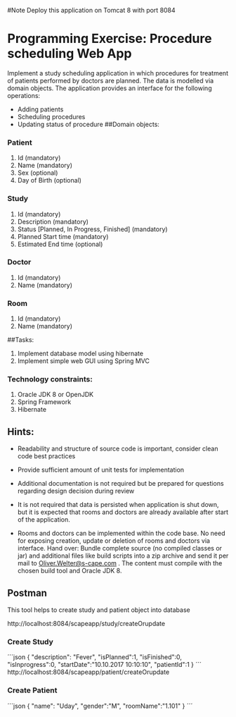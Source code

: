 #Note
Deploy this application on Tomcat 8 with port 8084


# Programming Exercise: Procedure scheduling Web App
Implement a study scheduling application in which procedures for treatment of patients performed
by doctors are planned. The data is modelled via domain objects.
The application provides an interface for the following operations:
- Adding patients
-  Scheduling procedures
-  Updating status of procedure
##Domain objects:
### Patient
1. Id (mandatory)
1. Name (mandatory)
1. Sex (optional)
1. Day of Birth (optional)
### Study
1. Id (mandatory)
1. Description (mandatory)
1. Status [Planned, In Progress, Finished] (mandatory)
1. Planned Start time (mandatory)
1. Estimated End time (optional)
### Doctor
1. Id (mandatory)
1. Name (mandatory)
### Room
1. Id (mandatory)
1. Name (mandatory)

##Tasks:
1. Implement database model using hibernate
2. Implement simple web GUI using Spring MVC
### Technology constraints:
1. Oracle JDK 8 or OpenJDK
1. Spring Framework
1. Hibernate
## Hints:
- Readability and structure of source code is important, consider clean code best practices
- Provide sufficient amount of unit tests for implementation
- Additional documentation is not required but be prepared for questions regarding design
decision during review

- It is not required that data is persisted when application is shut down, but it is expected that
rooms and doctors are already available after start of the application.
- Rooms and doctors can be implemented within the code base. No need for exposing
creation, update or deletion of rooms and doctors via interface.
Hand over:
Bundle complete source (no compiled classes or jar) and additional files like build scripts into a zip
archive and send it per mail to Oliver.Welter@s-cape.com . The content must compile with the
chosen build tool and Oracle JDK 8.

## Postman
This tool helps to create study and patient object into database


http://localhost:8084/scapeapp/study/createOrupdate
### Create Study
´´´json
{
"description": "Fever",
"isPlanned":1,
"isFinished":0,
"isInprogress":0,
"startDate":"10.10.2017 10:10:10",
"patientId":1
}
´´´
http://localhost:8084/scapeapp/patient/createOrupdate
### Create Patient
´´´json
{
"name": "Uday",
"gender":"M",
"roomName":"1.101"
}
´´´
